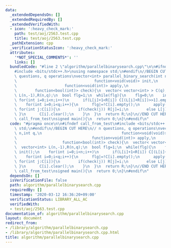 ```yaml
---
data:
  _extendedDependsOn: []
  _extendedRequiredBy: []
  _extendedVerifiedWith:
  - icon: ':heavy_check_mark:'
    path: test/aoj/2563.test.cpp
    title: test/aoj/2563.test.cpp
  _pathExtension: cpp
  _verificationStatusIcon: ':heavy_check_mark:'
  attributes:
    '*NOT_SPECIAL_COMMENTS*': ''
    links: []
  bundledCode: "#line 2 \"algorithm/parallelbinarysearch.cpp\"\n\n#ifndef call_from_test\n\
    #include <bits/stdc++.h>\nusing namespace std;\n#endif\n//BEGIN CUT HERE\n// n\
    \ questions, q operations\nvector<int> parallel_binary_search(int n,int q,\n \
    \                                  function<void(void)> init,\n              \
    \                     function<void(int)> apply,\n                           \
    \        function<bool(int)> check){\n  vector< vector<int> > C(q);\n  vector<int>\
    \ L(n,-1),R(n,q);\n  bool flg=1;\n  while(flg){\n    flg=0;\n    init();\n   \
    \ for(int i=0;i<n;i++)\n      if(L[i]+1<R[i]) C[(L[i]+R[i])>>1].emplace_back(i);\n\
    \    for(int i=0;i<q;i++){\n      flg|=!C[i].empty();\n      apply(i);\n     \
    \ for(int j:C[i]){\n        if(check(j)) R[j]=i;\n        else L[j]=i;\n     \
    \ }\n      C[i].clear();\n    }\n  }\n  return R;\n}\n//END CUT HERE\n#ifndef\
    \ call_from_test\nsigned main(){\n  return 0;\n}\n#endif\n"
  code: "#pragma once\n\n#ifndef call_from_test\n#include <bits/stdc++.h>\nusing namespace\
    \ std;\n#endif\n//BEGIN CUT HERE\n// n questions, q operations\nvector<int> parallel_binary_search(int\
    \ n,int q,\n                                   function<void(void)> init,\n  \
    \                                 function<void(int)> apply,\n               \
    \                    function<bool(int)> check){\n  vector< vector<int> > C(q);\n\
    \  vector<int> L(n,-1),R(n,q);\n  bool flg=1;\n  while(flg){\n    flg=0;\n   \
    \ init();\n    for(int i=0;i<n;i++)\n      if(L[i]+1<R[i]) C[(L[i]+R[i])>>1].emplace_back(i);\n\
    \    for(int i=0;i<q;i++){\n      flg|=!C[i].empty();\n      apply(i);\n     \
    \ for(int j:C[i]){\n        if(check(j)) R[j]=i;\n        else L[j]=i;\n     \
    \ }\n      C[i].clear();\n    }\n  }\n  return R;\n}\n//END CUT HERE\n#ifndef\
    \ call_from_test\nsigned main(){\n  return 0;\n}\n#endif\n"
  dependsOn: []
  isVerificationFile: false
  path: algorithm/parallelbinarysearch.cpp
  requiredBy: []
  timestamp: '2020-03-12 16:36:20+09:00'
  verificationStatus: LIBRARY_ALL_AC
  verifiedWith:
  - test/aoj/2563.test.cpp
documentation_of: algorithm/parallelbinarysearch.cpp
layout: document
redirect_from:
- /library/algorithm/parallelbinarysearch.cpp
- /library/algorithm/parallelbinarysearch.cpp.html
title: algorithm/parallelbinarysearch.cpp
---
```

